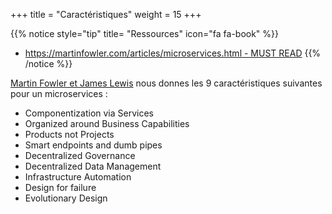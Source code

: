 +++
title = "Caractéristiques"
weight = 15
+++

{{% notice style="tip" title= "Ressources" icon="fa fa-book" %}}

- [https://martinfowler.com/articles/microservices.html - MUST READ](https://martinfowler.com/articles/microservices.html)
  {{% /notice %}}

[Martin Fowler et James Lewis](https://martinfowler.com/articles/microservices.html#CharacteristicsOfAMicroserviceArchitecture) nous donnes les 9 caractéristiques suivantes pour un microservices :

- Componentization via Services
- Organized around Business Capabilities
- Products not Projects
- Smart endpoints and dumb pipes
- Decentralized Governance
- Decentralized Data Management
- Infrastructure Automation
- Design for failure
- Evolutionary Design

<!--
# AUTRES

Les microservices sont un style architectural qui structure une application comme une collection de services qui sont :

- déployables de manière indépendante
- faiblement couplés
- Facilement maintenable et testable
- Maintenu par une petite équipe

Les services sont généralement organisés autour des capacités de l'entreprise. Chaque service est souvent la propriété d'une seule petite équipe. L'architecture microservice permet à une organisation de fournir des applications complexes et de grande envergure de manière rapide, fréquente, fiable et durable.

## Déployable de manière indépendante

{{% notice style="tip" title= "Ressources" icon="fa fa-book" %}}

- [microservice-architecture-essentials-deployability.html](https://microservices.io/post/architecture/2022/05/04/microservice-architecture-essentials-deployability.html)
  {{% /notice %}}

## Faiblement couplée

{{% notice style="tip" title= "Ressources" icon="fa fa-book" %}}

- [microservice-architecture-essentials-loose-coupling.html](https://microservices.io/post/architecture/2023/03/28/microservice-architecture-essentials-loose-coupling.html)
  {{% /notice %}}
  -->
